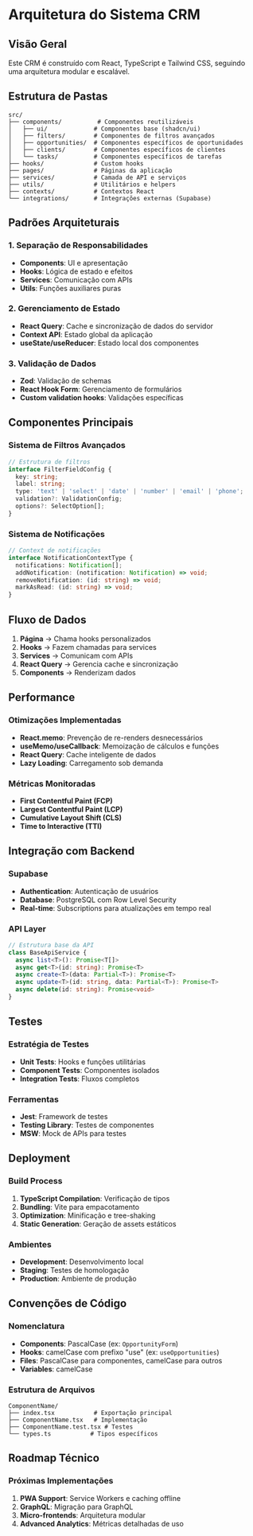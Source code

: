
# Arquitetura do Sistema CRM

## Visão Geral

Este CRM é construído com React, TypeScript e Tailwind CSS, seguindo uma arquitetura modular e escalável.

## Estrutura de Pastas

```
src/
├── components/          # Componentes reutilizáveis
│   ├── ui/             # Componentes base (shadcn/ui)
│   ├── filters/        # Componentes de filtros avançados
│   ├── opportunities/  # Componentes específicos de oportunidades
│   ├── clients/        # Componentes específicos de clientes
│   └── tasks/          # Componentes específicos de tarefas
├── hooks/              # Custom hooks
├── pages/              # Páginas da aplicação
├── services/           # Camada de API e serviços
├── utils/              # Utilitários e helpers
├── contexts/           # Contextos React
└── integrations/       # Integrações externas (Supabase)
```

## Padrões Arquiteturais

### 1. Separação de Responsabilidades

- **Components**: UI e apresentação
- **Hooks**: Lógica de estado e efeitos
- **Services**: Comunicação com APIs
- **Utils**: Funções auxiliares puras

### 2. Gerenciamento de Estado

- **React Query**: Cache e sincronização de dados do servidor
- **Context API**: Estado global da aplicação
- **useState/useReducer**: Estado local dos componentes

### 3. Validação de Dados

- **Zod**: Validação de schemas
- **React Hook Form**: Gerenciamento de formulários
- **Custom validation hooks**: Validações específicas

## Componentes Principais

### Sistema de Filtros Avançados

```typescript
// Estrutura de filtros
interface FilterFieldConfig {
  key: string;
  label: string;
  type: 'text' | 'select' | 'date' | 'number' | 'email' | 'phone';
  validation?: ValidationConfig;
  options?: SelectOption[];
}
```

### Sistema de Notificações

```typescript
// Context de notificações
interface NotificationContextType {
  notifications: Notification[];
  addNotification: (notification: Notification) => void;
  removeNotification: (id: string) => void;
  markAsRead: (id: string) => void;
}
```

## Fluxo de Dados

1. **Página** → Chama hooks personalizados
2. **Hooks** → Fazem chamadas para services
3. **Services** → Comunicam com APIs
4. **React Query** → Gerencia cache e sincronização
5. **Components** → Renderizam dados

## Performance

### Otimizações Implementadas

- **React.memo**: Prevenção de re-renders desnecessários
- **useMemo/useCallback**: Memoização de cálculos e funções
- **React Query**: Cache inteligente de dados
- **Lazy Loading**: Carregamento sob demanda

### Métricas Monitoradas

- **First Contentful Paint (FCP)**
- **Largest Contentful Paint (LCP)**
- **Cumulative Layout Shift (CLS)**
- **Time to Interactive (TTI)**

## Integração com Backend

### Supabase

- **Authentication**: Autenticação de usuários
- **Database**: PostgreSQL com Row Level Security
- **Real-time**: Subscriptions para atualizações em tempo real

### API Layer

```typescript
// Estrutura base da API
class BaseApiService {
  async list<T>(): Promise<T[]>
  async get<T>(id: string): Promise<T>
  async create<T>(data: Partial<T>): Promise<T>
  async update<T>(id: string, data: Partial<T>): Promise<T>
  async delete(id: string): Promise<void>
}
```

## Testes

### Estratégia de Testes

- **Unit Tests**: Hooks e funções utilitárias
- **Component Tests**: Componentes isolados
- **Integration Tests**: Fluxos completos

### Ferramentas

- **Jest**: Framework de testes
- **Testing Library**: Testes de componentes
- **MSW**: Mock de APIs para testes

## Deployment

### Build Process

1. **TypeScript Compilation**: Verificação de tipos
2. **Bundling**: Vite para empacotamento
3. **Optimization**: Minificação e tree-shaking
4. **Static Generation**: Geração de assets estáticos

### Ambientes

- **Development**: Desenvolvimento local
- **Staging**: Testes de homologação
- **Production**: Ambiente de produção

## Convenções de Código

### Nomenclatura

- **Components**: PascalCase (ex: `OpportunityForm`)
- **Hooks**: camelCase com prefixo "use" (ex: `useOpportunities`)
- **Files**: PascalCase para componentes, camelCase para outros
- **Variables**: camelCase

### Estrutura de Arquivos

```
ComponentName/
├── index.tsx           # Exportação principal
├── ComponentName.tsx   # Implementação
├── ComponentName.test.tsx # Testes
└── types.ts           # Tipos específicos
```

## Roadmap Técnico

### Próximas Implementações

1. **PWA Support**: Service Workers e caching offline
2. **GraphQL**: Migração para GraphQL
3. **Micro-frontends**: Arquitetura modular
4. **Advanced Analytics**: Métricas detalhadas de uso
